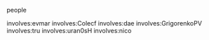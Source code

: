
people

involves:evmar
involves:Colecf
involves:dae
involves:GrigorenkoPV
involves:tru
involves:uran0sH
involves:nico
